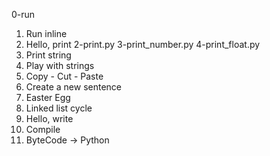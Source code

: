 0-run
1. Run inline
2. Hello, print
2-print.py
3-print_number.py
4-print_float.py
5. Print string
6. Play with strings
7. Copy - Cut - Paste
8. Create a new sentence
9. Easter Egg
10. Linked list cycle
11. Hello, write
12. Compile
13. ByteCode -> Python 
